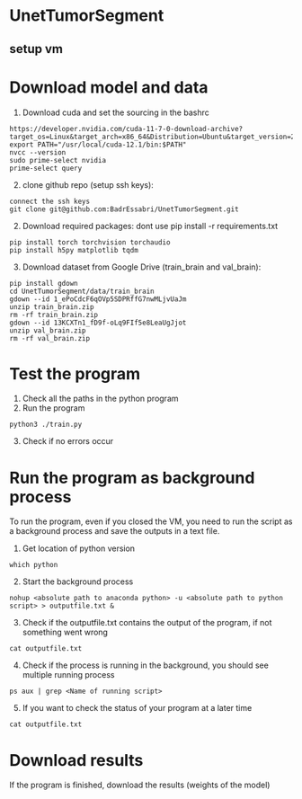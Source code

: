 # UnetTumorSegment

## setup vm
# Download model and data
1. Download cuda and set the sourcing in the bashrc
```
https://developer.nvidia.com/cuda-11-7-0-download-archive?target_os=Linux&target_arch=x86_64&Distribution=Ubuntu&target_version=20.04&target_type=deb_local
export PATH="/usr/local/cuda-12.1/bin:$PATH"
nvcc --version
sudo prime-select nvidia
prime-select query
```
2. clone github repo (setup ssh keys):
```
connect the ssh keys
git clone git@github.com:BadrEssabri/UnetTumorSegment.git
```
2. Download required packages:
dont use pip install -r requirements.txt
```
pip install torch torchvision torchaudio
pip install h5py matplotlib tqdm 

```
3. Download dataset from Google Drive (train_brain and val_brain):
```
pip install gdown
cd UnetTumorSegment/data/train_brain
gdown --id 1_ePoCdcF6qOVp5SDPRffG7nwMLjvUaJm
unzip train_brain.zip
rm -rf train_brain.zip
gdown --id 13KCXTn1_fD9f-oLq9FIf5e8LeaUgJjot
unzip val_brain.zip
rm -rf val_brain.zip

```
# Test the program
1. Check all the paths in the python program
2. Run the program 
```
python3 ./train.py
```
3. Check if no errors occur
# Run the program as background process
To run the program, even if you closed the VM, you need to run the script as a background process and save the outputs in a text file.
1. Get location of python version
```commandline
which python
```
2. Start the background process
```commandline
nohup <absolute path to anaconda python> -u <absolute path to python script> > outputfile.txt &
```
3. Check if the outputfile.txt contains the output of the program, if not something went wrong
```commandline
cat outputfile.txt
```
4. Check if the process is running in the background, you should see multiple running process
```commandline
ps aux | grep <Name of running script>
```
5. If you want to check the status of your program at a later time
```commandline
cat outputfile.txt
```

# Download results
If the program is finished, download the results (weights of the model)
